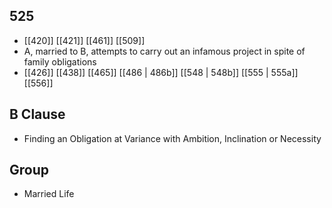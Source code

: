 ## 525
- [[420]] [[421]] [[461]] [[509]] 
- A, married to B, attempts to carry out an infamous project in spite of family obligations
- [[426]] [[438]] [[465]] [[486 | 486b]] [[548 | 548b]] [[555 | 555a]] [[556]] 

## B Clause
- Finding an Obligation at Variance with Ambition, Inclination or Necessity

## Group
- Married Life

